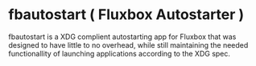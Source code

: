 fbautostart ( Fluxbox Autostarter )
===================================

fbautostart is a XDG complient autostarting app for Fluxbox that was designed to have little to no overhead, while still maintaining the needed functionallity of launching applications according to the XDG spec.
